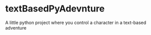 # textBasedPyAdevnture
A little python project where you control a character in a text-based adventure

